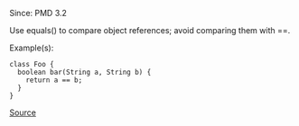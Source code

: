 Since: PMD 3.2

Use equals() to compare object references; avoid comparing them with ==.

Example(s):
```
class Foo {
  boolean bar(String a, String b) {
    return a == b;
  }
}
```

[Source](https://pmd.github.io/pmd-5.6.1/pmd-java/rules/java/design.html#CompareObjectsWithEquals)
